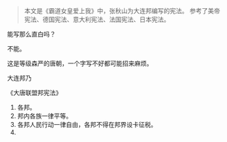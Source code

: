 > 本文是《霸道女皇爱上我》中，张秋山为大连邦编写的宪法。
> 参考了美帝宪法、德国宪法、意大利宪法、法国宪法、日本宪法。

能写那么直白吗？

不能。

这是等级森严的唐朝，一个字写不好都可能招来麻烦。

大连邦乃

《大唐联盟邦宪法》

1. 各邦。
2. 邦内各族一律平等。
3. 各邦人民行动一律自由，各邦不得在邦界设卡征税。
4. 